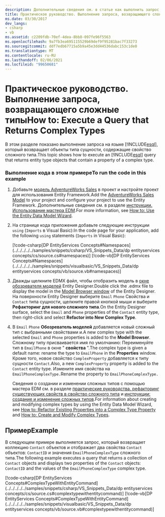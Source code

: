 ```yaml
---
description: Дополнительные сведения см. в статье как выполнить запрос, возвращающий сложные типы
title: Практическое руководство. Выполнение запроса, возвращающего сложные типы
ms.date: 03/30/2017
dev_langs:
- csharp
- vb
ms.assetid: c2209fdb-70ef-4dea-8bb8-097fe96f5563
ms.openlocfilehash: 9a7fb3ea695115529b69def9f95281bac7f33273
ms.sourcegitcommit: ddf7edb67715a5b9a45e3dd44536dabc153c1de0
ms.translationtype: MT
ms.contentlocale: ru-RU
ms.lasthandoff: 02/06/2021
ms.locfileid: "99650681"
---
```

# <a name="how-to-execute-a-query-that-returns-complex-types"></a><span data-ttu-id="46b6b-103">Практическое руководство. Выполнение запроса, возвращающего сложные типы</span><span class="sxs-lookup"><span data-stu-id="46b6b-103">How to: Execute a Query that Returns Complex Types</span></span>

<span data-ttu-id="46b6b-104">В этом разделе показано выполнение запроса на языке [!INCLUDE[esql](../../../../../includes/esql-md.md)], который возвращает объекты типа сущности, содержащие свойство сложного типа.</span><span class="sxs-lookup"><span data-stu-id="46b6b-104">This topic shows how to execute an [!INCLUDE[esql](../../../../../includes/esql-md.md)] query that returns entity type objects that contain a property of a complex type.</span></span>  
  
### <a name="to-run-the-code-in-this-example"></a><span data-ttu-id="46b6b-105">Выполнение кода в этом примере</span><span class="sxs-lookup"><span data-stu-id="46b6b-105">To run the code in this example</span></span>  
  
1. <span data-ttu-id="46b6b-106">Добавьте [модель AdventureWorks Sales](https://github.com/Microsoft/sql-server-samples/releases/tag/adventureworks) в проект и настройте проект для использования Entity Framework.</span><span class="sxs-lookup"><span data-stu-id="46b6b-106">Add the [AdventureWorks Sales Model](https://github.com/Microsoft/sql-server-samples/releases/tag/adventureworks) to your project and configure your project to use the Entity Framework.</span></span> <span data-ttu-id="46b6b-107">Дополнительные сведения см. в разделе [инструкции. Использование мастера EDM](/previous-versions/dotnet/netframework-4.0/bb738677(v=vs.100)).</span><span class="sxs-lookup"><span data-stu-id="46b6b-107">For more information, see [How to: Use the Entity Data Model Wizard](/previous-versions/dotnet/netframework-4.0/bb738677(v=vs.100)).</span></span>  
  
2. <span data-ttu-id="46b6b-108">На странице кода приложения добавьте следующие инструкции `using` (`Imports` в Visual Basic):</span><span class="sxs-lookup"><span data-stu-id="46b6b-108">In the code page for your application, add the following `using` statements (`Imports` in Visual Basic):</span></span>  
  
     [!code-csharp[DP EntityServices Concepts#Namespaces](../../../../../samples/snippets/csharp/VS_Snippets_Data/dp entityservices concepts/cs/source.cs#namespaces)]
     [!code-vb[DP EntityServices Concepts#Namespaces](../../../../../samples/snippets/visualbasic/VS_Snippets_Data/dp entityservices concepts/vb/source.vb#namespaces)]  
  
3. <span data-ttu-id="46b6b-109">Дважды щелкните EDMX файл, чтобы отобразить модель в [окне обозревателя моделей](/previous-versions/dotnet/netframework-4.0/bb738483(v=vs.100)) Entity Designer.</span><span class="sxs-lookup"><span data-stu-id="46b6b-109">Double click the .edmx file to display the model in the [Model Browser window](/previous-versions/dotnet/netframework-4.0/bb738483(v=vs.100)) of the Entity Designer.</span></span> <span data-ttu-id="46b6b-110">На поверхности Entity Designer выберите `Email` `Phone` Свойства и `Contact` типа сущности, щелкните правой кнопкой мыши и выберите **Рефакторинг для нового сложного типа**.</span><span class="sxs-lookup"><span data-stu-id="46b6b-110">On the Entity Designer surface, select the `Email` and `Phone` properties of the `Contact` entity type, then right-click and select **Refactor into New Complex Type**.</span></span>  
  
4. <span data-ttu-id="46b6b-111">В `Email` `Phone` **Обозреватель моделей** добавляется новый сложный тип с выбранными свойствами и.</span><span class="sxs-lookup"><span data-stu-id="46b6b-111">A new complex type with the selected `Email` and `Phone` properties is added to the **Model Browser**.</span></span> <span data-ttu-id="46b6b-112">Сложному типу присваивается имя по умолчанию: Переименуйте тип в `EmailPhone` в окне " **свойства** ".</span><span class="sxs-lookup"><span data-stu-id="46b6b-112">The complex type is given a default name: rename the type to `EmailPhone` in the **Properties** window.</span></span> <span data-ttu-id="46b6b-113">Кроме того, новое свойство `ComplexProperty` добавляется к типу сущности `Contact`.</span><span class="sxs-lookup"><span data-stu-id="46b6b-113">Also, a new `ComplexProperty` property is added to the `Contact` entity type.</span></span> <span data-ttu-id="46b6b-114">Измените имя свойства на `EmailPhoneComplexType.`</span><span class="sxs-lookup"><span data-stu-id="46b6b-114">Rename the property to `EmailPhoneComplexType.`</span></span>  
  
     <span data-ttu-id="46b6b-115">Сведения о создании и изменении сложных типов с помощью мастера EDM см. в разделе [практические руководства. рефакторинг существующих свойств в свойство сложного типа](/previous-versions/dotnet/netframework-4.0/dd456814(v=vs.100)) и [инструкции: создание и изменение сложных типов](/previous-versions/dotnet/netframework-4.0/dd456820(v=vs.100)).</span><span class="sxs-lookup"><span data-stu-id="46b6b-115">For information about creating and modifying complex types by using the Entity Data Model Wizard, see [How to: Refactor Existing Properties into a Complex Type Property](/previous-versions/dotnet/netframework-4.0/dd456814(v=vs.100)) and [How to: Create and Modify Complex Types](/previous-versions/dotnet/netframework-4.0/dd456820(v=vs.100)).</span></span>  
  
## <a name="example"></a><span data-ttu-id="46b6b-116">Пример</span><span class="sxs-lookup"><span data-stu-id="46b6b-116">Example</span></span>  

 <span data-ttu-id="46b6b-117">В следующем примере выполняется запрос, который возвращает коллекцию `Contact` объектов и отображает два свойства `Contact` объектов: `ContactID` и значения `EmailPhoneComplexType` сложного типа.</span><span class="sxs-lookup"><span data-stu-id="46b6b-117">The following example executes a query that returns a collection of `Contact` objects and displays two properties of the `Contact` objects: `ContactID` and the values of the `EmailPhoneComplexType` complex type.</span></span>  
  
 [!code-csharp[DP EntityServices Concepts#ComplexTypeWithEntityCommand](../../../../../samples/snippets/csharp/VS_Snippets_Data/dp entityservices concepts/cs/source.cs#complextypewithentitycommand)]
 [!code-vb[DP EntityServices Concepts#ComplexTypeWithEntityCommand](../../../../../samples/snippets/visualbasic/VS_Snippets_Data/dp entityservices concepts/vb/source.vb#complextypewithentitycommand)]
